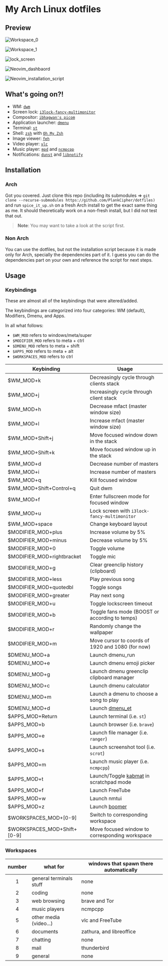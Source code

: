 # My Arch Linux dotfiles

## Preview

![Workspace_0](./images/workspace_0.png)

![Workspace_1](./images/workspace_1.png)

![lock_screen](./images/lock_screen.png)

![Neovim_dashbaord](./images/nvim_dashboard.png)

![Neovim_installation_script](./images/nvim_installation_script.png)

## What's going on?!

- WM: [`dwm`](https://dwm.suckless.org)
- Screen lock: [`i3lock-fancy-multimonitor`](https://github.com/PlankCipher/i3lock-fancy-multimonitor)
- Compositor: [`ibhagwan's picom`](https://github.com/ibhagwan/picom)
- Application launcher: [`dmenu`](https://tools.suckless.org/dmenu)
- Terminal: [`st`](https://st.suckless.org)
- Shell: [`zsh`](https://www.zsh.org/) with [`Oh My Zsh`](https://ohmyz.sh/)
- Image viewer: [`feh`](https://wiki.archlinux.org/index.php/Feh)
- Video player: [`vlc`](https://wiki.archlinux.org/index.php/VLC_media_player)
- Music player: [`mpd`](https://wiki.archlinux.org/index.php/Music_Player_Daemon) and [`ncmpcpp`](https://wiki.archlinux.org/index.php/Ncmpcpp)
- Notifications: [`dunst`](https://wiki.archlinux.org/index.php/Dunst) and [`libnotify`](https://wiki.archlinux.org/index.php/Desktop_notifications#Libnotify)

## Installation

### Arch

Got you covered. Just clone this repo (including its submodules => `git clone --recurse-submodules https://github.com/PlankCipher/dotfiles)` and run `spice_it_up.sh` on a fresh Arch install to get the exact same thing as me. It should theoretically work on a non-fresh install, but I did not test that out.

> **Note**: You may want to take a look at the script first.

### Non Arch

You can use the dotfiles, but not the installation script because it is made only for Arch, specially the dependencies part of it. I guess you can do the dependencies part on your own and reference the script for next steps.

## Usage

### Keybindings

These are almost all of the keybindings that were altered/added.

The keybindings are categorized into four categories: WM (default), Modifiers, Dmenu, and Apps.

In all what follows:

- `$WM_MOD` refers to windows/meta/super
- `$MODIFIER_MOD` refers to meta + ctrl
- `$DMENU_MOD` refers to meta + shift
- `$APPS_MOD` refers to meta + alt
- `$WORKSPACES_MOD` refers to ctrl

| Keybinding                  | Usage                                                                            |
| --------------------------- | -------------------------------------------------------------------------------- |
| $WM_MOD+k                   | Decreasingly cycle through clients stack                                         |
| $WM_MOD+j                   | Increasingly cycle through client stack                                          |
| $WM_MOD+h                   | Decrease mfact (master window size)                                              |
| $WM_MOD+l                   | Increase mfact (master window size)                                              |
| $WM_MOD+Shift+j             | Move focused window down in the stack                                            |
| $WM_MOD+Shift+k             | Move focused window up in the stack                                              |
| $WM_MOD+d                   | Decrease number of masters                                                       |
| $WM_MOD+i                   | Increase number of masters                                                       |
| $WM_MOD+q                   | Kill focused window                                                              |
| $WM_MOD+Shift+Control+q     | Quit dwm                                                                         |
| $WM_MOD+f                   | Enter fullscreen mode for focused window                                         |
| $WM_MOD+u                   | Lock screen with `i3lock-fancy-multimonitor`                                     |
| $WM_MOD+space               | Change keyboard layout                                                           |
| $MODIFIER_MOD+plus          | Increase volume by 5%                                                            |
| $MODIFIER_MOD+minus         | Decrease volume by 5%                                                            |
| $MODIFIER_MOD+0             | Toggle volume                                                                    |
| $MODIFIER_MOD+rightbracket  | Toggle mic                                                                       |
| $MODIFIER_MOD+g             | Clear greenclip history (clipboard)                                              |
| $MODIFIER_MOD+less          | Play previous song                                                               |
| $MODIFIER_MOD+quotedbl      | Toggle songs                                                                     |
| $MODIFIER_MOD+greater       | Play next song                                                                   |
| $MODIFIER_MOD+u             | Toggle lockscreen timeout                                                        |
| $MODIFIER_MOD+b             | Toggle fans mode (BOOST or according to temps)                                   |
| $MODIFIER_MOD+r             | Randomly change the wallpaper                                                    |
| $MODIFIER_MOD+m             | Move cursor to coords of 1920 and 1080 (for now)                                 |
| $DMENU_MOD+a                | Launch dmenu_run                                                                 |
| $DMENU_MOD+e                | Launch dmenu emoji picker                                                        |
| $DMENU_MOD+g                | Launch dmenu greenclip clipboard manager                                         |
| $DMENU_MOD+c                | Launch dmenu calculator                                                          |
| $DMENU_MOD+m                | Launch a dmenu to choose a song to play                                          |
| $DMENU_MOD+d                | Launch [dmenu_et](https://github.com/PlankCipher/et)                             |
| $APPS_MOD+Return            | Launch terminal (i.e. `st`)                                                      |
| $APPS_MOD+b                 | Launch browser (i.e. `brave`)                                                    |
| $APPS_MOD+e                 | Launch file manager (i.e. `ranger`)                                              |
| $APPS_MOD+s                 | Launch screenshot tool (i.e. `scrot`)                                            |
| $APPS_MOD+m                 | Launch music player (i.e. `ncmpcpp`)                                             |
| $APPS_MOD+t                 | Launch/Toggle [kabmat](https://github.com/PlankCipher/kabmat) in scratchpad mode |
| $APPS_MOD+f                 | Launch FreeTube                                                                  |
| $APPS_MOD+w                 | Launch nmtui                                                                     |
| $APPS_MOD+z                 | Launch [boomer](https://github.com/tsoding/boomer)                               |
| $WORKSPACES_MOD+[0-9]       | Switch to corresponding workspace                                                |
| $WORKSPACES_MOD+Shift+[0-9] | Move focused window to corresponding workspace                                   |

### Workspaces

| number | what for                | windows that spawn there automatically |
| :----: | ----------------------- | -------------------------------------- |
|   1    | general terminals stuff | none                                   |
|   2    | coding                  | none                                   |
|   3    | web browsing            | brave and Tor                          |
|   4    | music players           | ncmpcpp                                |
|   5    | other media (video...)  | vlc and FreeTube                       |
|   6    | documents               | zathura, and libreoffice               |
|   7    | chatting                | none                                   |
|   8    | mail                    | thunderbird                            |
|   9    | general                 | none                                   |

